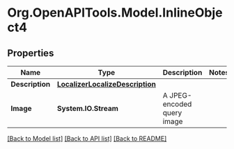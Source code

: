 # Org.OpenAPITools.Model.InlineObject4
## Properties

Name | Type | Description | Notes
------------ | ------------- | ------------- | -------------
**Description** | [**LocalizerLocalizeDescription**](LocalizerLocalizeDescription.md) |  | 
**Image** | **System.IO.Stream** | A JPEG-encoded query image | 

[[Back to Model list]](../README.md#documentation-for-models) [[Back to API list]](../README.md#documentation-for-api-endpoints) [[Back to README]](../README.md)

